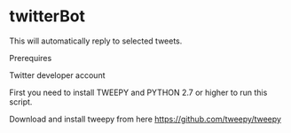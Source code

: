 # twitterBot

This will automatically reply to selected tweets.

Prerequires

Twitter developer account

First you need to install TWEEPY and PYTHON 2.7 or higher to run this script.

Download and install tweepy from here https://github.com/tweepy/tweepy


